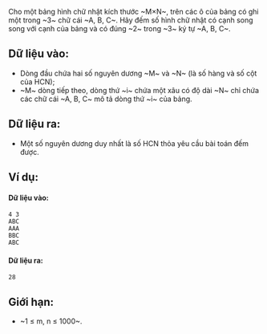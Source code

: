 Cho một bảng hình chữ nhật kích thước ~M×N~, trên các ô của bảng có ghi một trong ~3~ chữ cái ~A, B, C~. Hãy đếm số hình chữ nhật có cạnh song song với cạnh của bảng và có đúng ~2~ trong ~3~ ký tự ~A, B, C~.

## Dữ liệu vào:
- Dòng đầu chứa hai số nguyên dương ~M~ và ~N~ (là số hàng và số cột của HCN);
- ~M~ dòng tiếp theo, dòng thứ ~i~ chứa một xâu có độ dài ~N~ chỉ chứa các chữ cái ~A, B, C~ mô tả dòng thứ ~i~ của bảng.

## Dữ liệu ra:
- Một số nguyên dương duy nhất là số HCN thỏa yêu cầu bài toán đếm được.

## Ví dụ:
#### Dữ liệu vào:
```
4 3
ABC
AAA
BBC
ABC
```

#### Dữ liệu ra:
```
28
```

## Giới hạn:
- ~1 ≤ m, n ≤ 1000~.
